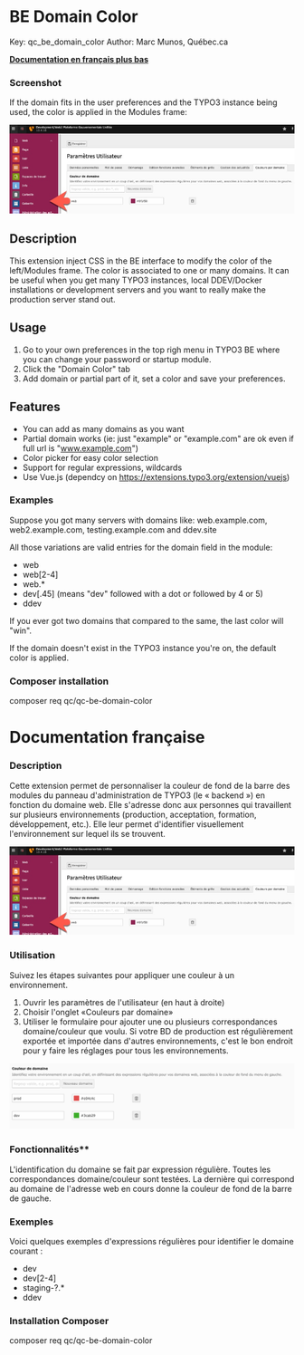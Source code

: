 BE Domain Color
===============

Key: qc_be_domain_color
Author: Marc Munos, Québec.ca

**[Documentation en français plus bas](#documentation-française)**

### Screenshot
If the domain fits in the user preferences and the TYPO3 instance being used, the color is applied in the Modules frame:  

![alt text](Documentation/Images/module-be-fr.jpg "Saise d'écran")


## Description

This extension inject CSS in the BE interface to modify the color of the left/Modules frame. The color is associated to one or many domains. It can be useful when you get many TYPO3 instances, local DDEV/Docker installations or development servers and you want to really make the production server stand out. 

## Usage

1. Go to your own preferences in the top righ menu in TYPO3 BE where you can change your password or startup module.
1. Click the "Domain Color" tab
1. Add domain or partial part of it, set a color and save your preferences.

## Features

- You can add as many domains as you want
- Partial domain works (ie: just "example" or "example.com" are ok even if full url is "www.example.com")
- Color picker for easy color selection
- Support for regular expressions, wildcards
- Use Vue.js (dependcy on https://extensions.typo3.org/extension/vuejs)

### Examples 

Suppose you got many servers with domains like: web.example.com, web2.example.com, testing.example.com and ddev.site

All those variations are valid entries for the domain field in the module:

- web
- web[2-4]
- web.*
- dev[\.45] (means "dev" followed with a dot or followed by 4 or 5)
- ddev

If you ever got two domains that compared to the same, the last color will "win". 

If the domain doesn't exist in the TYPO3 instance you're on, the default color is applied.


### Composer installation
composer req qc/qc-be-domain-color

Documentation française
=======================

### Description

Cette extension permet de personnaliser la couleur de fond de la barre des modules du panneau  d'administration de TYPO3 (le « backend ») en fonction du domaine web. Elle s'adresse donc aux personnes qui travaillent sur plusieurs environnements (production, acceptation, formation, développement, etc.). Elle leur permet d'identifier visuellement l'environnement sur lequel ils se trouvent.
 

![alt text](Documentation/Images/module-be-fr.jpg "Saise d'écran")

### Utilisation

Suivez les étapes suivantes pour appliquer une couleur à un environnement.

1. Ouvrir les paramètres de l'utilisateur (en haut à droite)
2. Choisir l'onglet «Couleurs par domaine»
3. Utiliser le formulaire pour ajouter une ou plusieurs correspondances domaine/couleur que voulu. Si votre BD de production est régulièrement exportée et importée dans d'autres environnements, c'est le bon endroit pour y faire les réglages pour tous les environnements.

![img.png](img.png)

### Fonctionnalités**

L'identification du domaine se fait par expression régulière. Toutes les correspondances domaine/couleur sont testées. La dernière qui correspond au domaine de l'adresse web en cours donne la couleur de fond de la barre de gauche.

### Exemples
Voici quelques exemples d'expressions régulières pour identifier le domaine courant :
- dev
- dev[2-4] 
- staging-?.* 
- ddev

### Installation Composer
composer req qc/qc-be-domain-color

